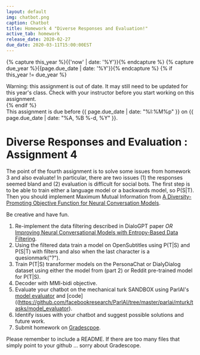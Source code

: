 ```yaml
---
layout: default
img: chatbot.png
caption: Chatbot
title: Homework 4 "Diverse Responses and Evaluation!"
active_tab: homework
release_date: 2020-02-27
due_date: 2020-03-11T15:00:00EST
---
```


<!-- Check whether the assignment is up to date -->
{% capture this_year %}{{'now' | date: '%Y'}}{% endcapture %}
{% capture due_year %}{{page.due_date | date: '%Y'}}{% endcapture %}
{% if this_year != due_year %} 
<div class="alert alert-danger">
Warning: this assignment is out of date.  It may still need to be updated for this year's class.  Check with your instructor before you start working on this assignment.
</div>
{% endif %}
<!-- End of check whether the assignment is up to date -->

<div class="alert alert-info">
This assignment is due before {{ page.due_date | date: "%I:%M%p" }} on {{ page.due_date | date: "%A, %B %-d, %Y" }}.
</div>


Diverse Responses and Evaluation  <span class="text-muted">: Assignment 4</span> 
=============================================================

The point of the fourth assignment is to solve some issues from homework 3 and also evaluate! In particular, there are two issues (1) the responses seemed bland and (2) evaluation is difficult for social bots. The first step is to be able to train either a language model or a backwards model, so P(S\|T). Then you should implement Maximum Mutual Information from [A Diversity-Promoting Objective Function for Neural Conversation Models](https://arxiv.org/abs/1510.03055). 


Be creative and have fun.
 

1. Re-implement the data filtering described in DialoGPT paper _OR_ [Improving Neural Conversational Models with Entropy-Based Data Filtering](https://www.aclweb.org/anthology/P19-1567/).
2. Using the filtered data train a model on OpenSubtitles using P(T\|S) and P(S\|T) with filters and also when the last character is a quesionmark("?").
3. Train P(T\|S) transformer models on the PersonaChat or DialyDialog dataset using either the model from (part 2) or  Reddit pre-trained model for P(T\|S).
4. Decoder with MMI-bidi objective.
5. Evaluate your chatbot on the mechanical turk SANDBOX using ParlAI's [model evaluator](https://parl.ai/docs/tutorial_mturk.html) and [code]((https://github.com/facebookresearch/ParlAI/tree/master/parlai/mturk/tasks/model_evaluator). 
6. Identify issues with your chatbot and suggest possible solutions and future work.
7. Submit homework on [Gradescpoe](https://www.gradescope.com/courses/85654).

Please remember to include a README. If there are too many files that simply point to your github ... sorry about Gradescope.


